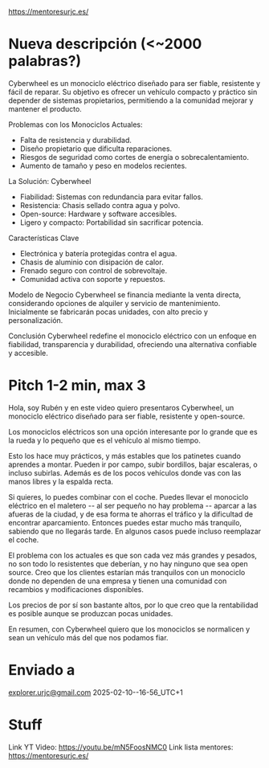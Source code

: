 https://mentoresurjc.es/

# Nueva descripción (<~2000 palabras?)
Cyberwheel es un monociclo eléctrico diseñado para ser fiable, resistente y fácil de reparar. Su objetivo es ofrecer un vehículo compacto y práctico sin depender de sistemas propietarios, permitiendo a la comunidad mejorar y mantener el producto.

Problemas con los Monociclos Actuales:
- Falta de resistencia y durabilidad.
- Diseño propietario que dificulta reparaciones.
- Riesgos de seguridad como cortes de energía o sobrecalentamiento.
- Aumento de tamaño y peso en modelos recientes.

La Solución: Cyberwheel
- Fiabilidad: Sistemas con redundancia para evitar fallos.
- Resistencia: Chasis sellado contra agua y polvo.
- Open-source: Hardware y software accesibles.
- Ligero y compacto: Portabilidad sin sacrificar potencia.

Características Clave
- Electrónica y batería protegidas contra el agua.
- Chasis de aluminio con disipación de calor.
- Frenado seguro con control de sobrevoltaje.
- Comunidad activa con soporte y repuestos.

Modelo de Negocio
Cyberwheel se financia mediante la venta directa, considerando opciones de alquiler y servicio de mantenimiento. Inicialmente se fabricarán pocas unidades, con alto precio y personalización.

Conclusión
Cyberwheel redefine el monociclo eléctrico con un enfoque en fiabilidad, transparencia y durabilidad, ofreciendo una alternativa confiable y accesible.

# Pitch 1-2 min, max 3
Hola, soy Rubén y en este video quiero presentaros Cyberwheel, un monociclo eléctrico diseñado para ser fiable, resistente y open-source.

Los monociclos eléctricos son una opción interesante por lo grande que es la rueda y lo pequeño que es el vehículo al mismo tiempo.

Esto los hace muy prácticos, y más estables que los patinetes cuando aprendes a montar. Pueden ir por campo, subir bordillos, bajar escaleras, o incluso subirlas. Además es de los pocos vehículos donde vas con las manos libres y la espalda recta.

Si quieres, lo puedes combinar con el coche. Puedes llevar el monociclo eléctrico en el maletero -- al ser pequeño no hay problema -- aparcar a las afueras de la ciudad, y de esa forma te ahorras el tráfico y la dificultad de encontrar aparcamiento. Entonces puedes estar mucho más tranquilo, sabiendo que no llegarás tarde.
En algunos casos puede incluso reemplazar el coche.

El problema con los actuales es que son cada vez más grandes y pesados, no son todo lo resistentes que deberían, y no hay ninguno que sea open source. Creo que los clientes estarían más tranquilos con un monociclo donde no dependen de una empresa y tienen una comunidad con recambios y modificaciones disponibles.

Los precios de por sí son bastante altos, por lo que creo que la rentabilidad es posible aunque se produzcan pocas unidades.

En resumen, con Cyberwheel quiero que los monociclos se normalicen y sean un vehículo más del que nos podamos fiar.

# Enviado a
explorer.urjc@gmail.com
2025-02-10--16-56_UTC+1

# Stuff
Link YT Video: https://youtu.be/mN5FoosNMC0
Link lista mentores: https://mentoresurjc.es/
